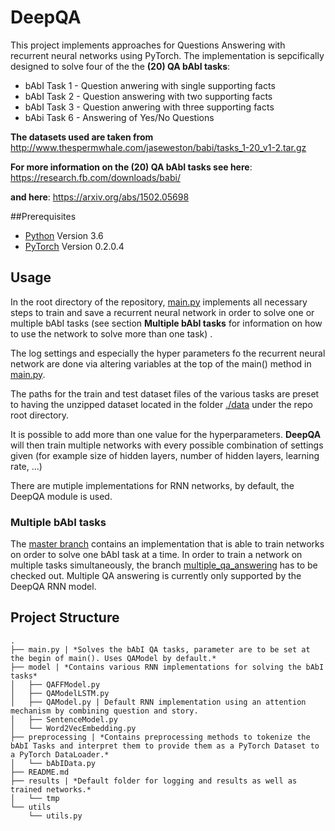 # DeepQA
This project implements approaches for Questions Answering with recurrent neural networks using PyTorch.
The implementation is sepcifically designed to solve four of the the **(20) QA bAbI tasks**:
* bAbI Task 1 - Question anwering with single supporting facts
* bAbI Task 2 - Question answering with two supporting facts
* bAbI Task 3 - Question anwering with three supporting facts
* bAbi Task 6 - Answering of Yes/No Questions

**The datasets used are taken from**
http://www.thespermwhale.com/jaseweston/babi/tasks_1-20_v1-2.tar.gz

**For more information on the (20) QA bAbI tasks see here**:
https://research.fb.com/downloads/babi/

**and here**:
https://arxiv.org/abs/1502.05698

##Prerequisites
* [Python](https://www.python.org/) Version 3.6
* [PyTorch](http://pytorch.org/) Version 0.2.0.4

## Usage
In the root directory of the repository, [main.py](./main.py) implements all necessary steps to train and save a recurrent neural network in order to solve one or multiple bAbI tasks (see section **Multiple bAbI tasks** for information on how to use the network to solve more than one task) .

The log settings and especially the hyper parameters fo the recurrent neural network are done via altering variables at the top of the main() method in [main.py](./main.py).

The paths for the train and test dataset files of the various tasks are preset to having the unzipped dataset located in the folder [./data](./data) under the repo root directory.

It is possible to add more than one value for the hyperparameters. **DeepQA** will then train multiple networks with every possible combination of settings given (for example size of hidden layers, number of hidden layers, learning rate, ...)

There are mutiple implementations for RNN networks, by default, the DeepQA module is used.

### Multiple bAbI tasks
The [master branch](https://github.com/pwieler/DeepQA/tree/master) contains an implementation that is able to train networks on order to solve one bAbI task at a time.
In order to train a network on multiple tasks simultaneously, the branch [multiple_qa_answering](https://github.com/pwieler/DeepQA/tree/multiple_qa_answering) has to be checked out. Multiple QA answering is currently only supported by the DeepQA RNN model.


## Project Structure
```
.
├── main.py | *Solves the bAbI QA tasks, parameter are to be set at the begin of main(). Uses QAModel by default.*
├── model | *Contains various RNN implementations for solving the bAbI tasks*
│   ├── QAFFModel.py
│   ├── QAModelLSTM.py
│   ├── QAModel.py | Default RNN implementation using an attention mechanism by combining question and story.
│   ├── SentenceModel.py
│   └── Word2VecEmbedding.py
├── preprocessing | *Contains preprocessing methods to tokenize the bAbI Tasks and interpret them to provide them as a PyTorch Dataset to a PyTorch DataLoader.*
│   └── bAbIData.py
├── README.md
├── results | *Default folder for logging and results as well as trained networks.*
│   └── tmp
└── utils
    └── utils.py
```